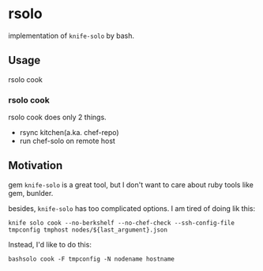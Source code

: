# rsolo

implementation of `knife-solo` by bash.

## Usage

rsolo cook

### rsolo cook

rsolo cook does only 2 things.

* rsync kitchen(a.ka. chef-repo)
* run chef-solo on remote host


## Motivation

gem `knife-solo` is a great tool, but I don't want to care about ruby tools like gem, bunlder.

besides, `knife-solo` has too complicated options.
I am tired of doing lik this:

```shell
knife solo cook --no-berkshelf --no-chef-check --ssh-config-file tmpconfig tmphost nodes/${last_argument}.json
```

Instead, I'd like to do this:

```shell
bashsolo cook -F tmpconfig -N nodename hostname
```


